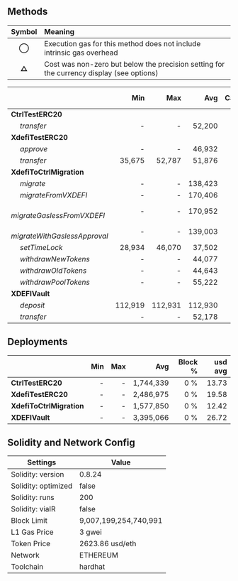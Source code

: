 ## Methods
| **Symbol** | **Meaning**                                                                              |
| :--------: | :--------------------------------------------------------------------------------------- |
|    **◯**   | Execution gas for this method does not include intrinsic gas overhead                    |
|    **△**   | Cost was non-zero but below the precision setting for the currency display (see options) |

|                                     |     Min |     Max |     Avg | Calls | usd avg |
| :---------------------------------- | ------: | ------: | ------: | ----: | ------: |
| **CtrlTestERC20**                   |         |         |         |       |         |
|        *transfer*                   |       - |       - |  52,200 |    24 |    0.41 |
| **XdefiTestERC20**                  |         |         |         |       |         |
|        *approve*                    |       - |       - |  46,932 |     6 |    0.37 |
|        *transfer*                   |  35,675 |  52,787 |  51,876 |    19 |    0.41 |
| **XdefiToCtrlMigration**            |         |         |         |       |         |
|        *migrate*                    |       - |       - | 138,423 |     5 |    1.09 |
|        *migrateFromVXDEFI*          |       - |       - | 170,406 |     5 |    1.34 |
|        *migrateGaslessFromVXDEFI*   |       - |       - | 170,952 |     5 |    1.35 |
|        *migrateWithGaslessApproval* |       - |       - | 139,003 |     5 |    1.09 |
|        *setTimeLock*                |  28,934 |  46,070 |  37,502 |     2 |    0.30 |
|        *withdrawNewTokens*          |       - |       - |  44,077 |     1 |    0.35 |
|        *withdrawOldTokens*          |       - |       - |  44,643 |     1 |    0.35 |
|        *withdrawPoolTokens*         |       - |       - |  55,222 |     1 |    0.43 |
| **XDEFIVault**                      |         |         |         |       |         |
|        *deposit*                    | 112,919 | 112,931 | 112,930 |    12 |    0.89 |
|        *transfer*                   |       - |       - |  52,178 |     2 |    0.41 |

## Deployments
|                          | Min | Max  |       Avg | Block % | usd avg |
| :----------------------- | --: | ---: | --------: | ------: | ------: |
| **CtrlTestERC20**        |   - |    - | 1,744,339 |     0 % |   13.73 |
| **XdefiTestERC20**       |   - |    - | 2,486,975 |     0 % |   19.58 |
| **XdefiToCtrlMigration** |   - |    - | 1,577,850 |     0 % |   12.42 |
| **XDEFIVault**           |   - |    - | 3,395,066 |     0 % |   26.72 |

## Solidity and Network Config
| **Settings**        | **Value**             |
| ------------------- | --------------------- |
| Solidity: version   | 0.8.24                |
| Solidity: optimized | false                 |
| Solidity: runs      | 200                   |
| Solidity: viaIR     | false                 |
| Block Limit         | 9,007,199,254,740,991 |
| L1 Gas Price        | 3 gwei                |
| Token Price         | 2623.86 usd/eth       |
| Network             | ETHEREUM              |
| Toolchain           | hardhat               |

